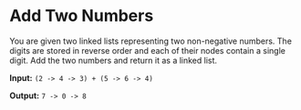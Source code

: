 # Add Two Numbers

You are given two linked lists representing two non-negative numbers. The digits are stored in reverse order and each of their nodes contain a single digit. Add the two numbers and return it as a linked list.

**Input:** `(2 -> 4 -> 3) + (5 -> 6 -> 4)`

**Output:** `7 -> 0 -> 8`
